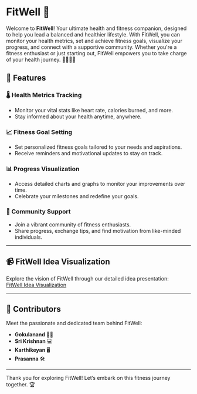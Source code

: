 # FitWell 🌟

Welcome to **FitWell**! Your ultimate health and fitness companion, designed to help you lead a balanced and healthier lifestyle. With FitWell, you can monitor your health metrics, set and achieve fitness goals, visualize your progress, and connect with a supportive community. Whether you're a fitness enthusiast or just starting out, FitWell empowers you to take charge of your health journey. 🏋️‍♂️🏃‍♀️

## 🚀 Features

### 🌡️ Health Metrics Tracking
- Monitor your vital stats like heart rate, calories burned, and more.
- Stay informed about your health anytime, anywhere.

### 📈 Fitness Goal Setting
- Set personalized fitness goals tailored to your needs and aspirations.
- Receive reminders and motivational updates to stay on track.

### 📊 Progress Visualization
- Access detailed charts and graphs to monitor your improvements over time.
- Celebrate your milestones and redefine your goals.

### 💬 Community Support
- Join a vibrant community of fitness enthusiasts.
- Share progress, exchange tips, and find motivation from like-minded individuals.

---

## 📹 FitWell Idea Visualization
Explore the vision of FitWell through our detailed idea presentation:  
[FitWell Idea Visualization](https://drive.google.com/file/d/1u-WHksSGXrg-xzrt9FW8uhPzNU-PwvF8/view?usp=sharing)

---

## 👥 Contributors

Meet the passionate and dedicated team behind FitWell:

- **Gokulanand** 🧑‍💻  
- **Sri Krishnan** 💻  
- **Karthikeyan** 🖥️  
- **Prasanna** 🛠️  

---

Thank you for exploring FitWell! Let’s embark on this fitness journey together. 🏆
